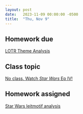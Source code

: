 ```yaml
---
layout: post
date:   2023-11-09 00:00:00 -0500
title:  "Thu, Nov 9"
---
```


## Homework due

[LOTR Theme Analysis](https://gmuedu-my.sharepoint.com/:f:/g/personal/mlavengo_gmu_edu/EnXH-XQ_-uVKtw5tJz6xe1gB_LD7aB9uzB5G344iTHaZNg?e=qwVNA9)

## Class topic

[No class. Watch *Star Wars* Ep IV!](https://gmuedu-my.sharepoint.com/:v:/g/personal/mlavengo_gmu_edu/EaUf48WNENJAnoYNkqP0qXUB9eAPYxivsZD1VXRQ4iRr5g?e=3yAt3X)

## Homework assigned

[Star Wars leitmotif analysis](https://gmuedu-my.sharepoint.com/:f:/g/personal/mlavengo_gmu_edu/EnXH-XQ_-uVKtw5tJz6xe1gB_LD7aB9uzB5G344iTHaZNg?e=qwVNA9)

